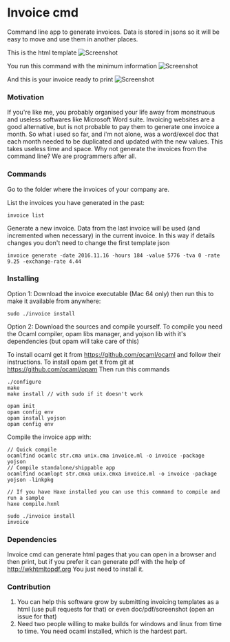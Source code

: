 # Invoice cmd
Command line app to generate invoices. Data is stored in jsons so it will be easy to move and use them in another places.

This is the html template
![Screenshot](https://s13.postimg.org/ndmkhvfyf/Screen_Shot_2016_10_24_at_09_47_46.png)

You run this command with the minimum information
![Screenshot](https://s15.postimg.org/9sfcggejv/Screen_Shot_2016_10_29_at_21_15_08.png)

And this is your invoice ready to print
![Screenshot](https://s12.postimg.org/3p9489pb1/Screen_Shot_2016_10_29_at_21_15_40.png)

### Motivation
If you're like me, you probably organised your life away from monstruous and useless softwares like Microsoft Word suite. Invoicing websites are a good alternative, but is not probable to pay them to generate one invoice a month. So what i used so far, and i'm not alone, was a word/excel doc that each month needed to be duplicated and updated with the new values. This takes useless time and space. Why not generate the invoices from the command line? We are programmers after all.

### Commands

Go to the folder where the invoices of your company are.

List the invoices you have generated in the past:

	invoice list

Generate a new invoice. Data from the last invoice will be used (and incremented when necessary) in the current invoice. In this way if details changes you don't need to change the first template json

	invoice generate -date 2016.11.16 -hours 184 -value 5776 -tva 0 -rate 9.25 -exchange-rate 4.44

### Installing

Option 1: Download the invoice executable (Mac 64 only) then run this to make it available from anywhere:

	sudo ./invoice install

Option 2: Download the sources and compile yourself. To compile you need the Ocaml compiler, opam libs manager, and yojson lib with it's dependencies (but opam will take care of this)
 
 To install ocaml get it from https://github.com/ocaml/ocaml and follow their instructions.
 To install opam get it from git at https://github.com/ocaml/opam Then run this commands
 	
	
	./configure
	make
	make install // with sudo if it doesn't work
	
	opam init
	opam config env
	opam install yojson
	opam config env
	

Compile the invoice app with:
	
	// Quick compile
	ocamlfind ocamlc str.cma unix.cma invoice.ml -o invoice -package yojson
	// Compile standalone/shippable app
	ocamlfind ocamlopt str.cmxa unix.cmxa invoice.ml -o invoice -package yojson -linkpkg
	
	// If you have Haxe installed you can use this command to compile and run a sample
	haxe compile.hxml
	
	sudo ./invoice install
	invoice
	

### Dependencies

Invoice cmd can generate html pages that you can open in a browser and then print, but if you prefer it can generate pdf with the help of http://wkhtmltopdf.org You just need to install it.

### Contribution

 1) You can help this software grow by submitting invoicing templates as a html (use pull requests for that) or even doc/pdf/screenshot (open an issue for that)
 2) Need two people willing to make builds for windows and linux from time to time. You need ocaml installed, which is the hardest part.
